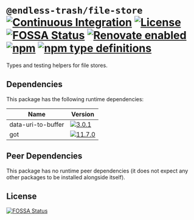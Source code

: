 # `@endless-trash/file-store` [![Continuous Integration](https://github.com/jameswilddev/endless-trash/workflows/Continuous%20Integration/badge.svg)](https://github.com/jameswilddev/endless-trash/actions) [![License](https://img.shields.io/github/license/jameswilddev/endless-trash.svg)](https://github.com/jameswilddev/endless-trash/blob/master/license) [![FOSSA Status](https://app.fossa.io/api/projects/git%2Bgithub.com%2Fjameswilddev%2Fendless-trash.svg?type=shield)](https://app.fossa.io/projects/git%2Bgithub.com%2Fjameswilddev%2Fendless-trash?ref=badge_shield) [![Renovate enabled](https://img.shields.io/badge/renovate-enabled-brightgreen.svg)](https://renovatebot.com/) [![npm](https://img.shields.io/npm/v/@endless-trash/file-store.svg)](https://www.npmjs.com/package/@endless-trash/file-store) [![npm type definitions](https://img.shields.io/npm/types/@endless-trash/file-store.svg)](https://www.npmjs.com/package/@endless-trash/file-store)

Types and testing helpers for file stores.

## Dependencies

This package has the following runtime dependencies:

Name               | Version                                                                                                          
------------------ | -----------------------------------------------------------------------------------------------------------------
data-uri-to-buffer | [![3.0.1](https://img.shields.io/npm/v/data-uri-to-buffer.svg)](https://www.npmjs.com/package/data-uri-to-buffer)
got                | [![11.7.0](https://img.shields.io/npm/v/got.svg)](https://www.npmjs.com/package/got)                             

## Peer Dependencies

This package has no runtime peer dependencies (it does not expect any other packages to be installed alongside itself).

## License

[![FOSSA Status](https://app.fossa.io/api/projects/git%2Bgithub.com%2Fjameswilddev%2Fendless-trash.svg?type=large)](https://app.fossa.io/projects/git%2Bgithub.com%2Fjameswilddev%2Fendless-trash?ref=badge_large)
